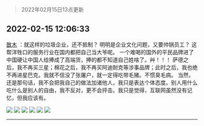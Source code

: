 > 2022年02月15日13点更新
<link rel="stylesheet" href="https://cdn.jsdelivr.net/gh/taotie6/sampleJSON@main/css/photo_show.css">
<meta name="referrer" content="no-referrer" />


 ## 2022-02-15 12:06:33 

 [㪚木](https://www.coolapk.com/feed/33565808?shareKey=N2VjMTczNzA2NDIxNjIwYjMzNzY~) ：就这样的垃圾企业，还不抵制？
明明是企业文化问题，又要帅锅员工？
这帮洋牲口的服务行业在国内都把自己当大爷呢。
一个难喝的国外的平民品牌进了中国硬让中国人给捧成了高端货，捧的都不知道自己姓啥了。艸！！！
萨德之后，我不再买三星；棉花之后，我不再买阿迪耐克等涉事品牌；此时之后<!--break-->，我也绝不再进星巴克。我就不信没了张屠户，就一定得吃带毛猪。不惯臭毛病。
当然，还是那句话，我不会把我自己的做法加诸他人，我只是表达个体态度。别人用什么吃什么是别人的自由，我不反对，更不会抨击。我只是觉得，互联网虽然没有记忆，但我应该有。 

<div class="album">
<img class="img-item" src="http://image.coolapk.com/feed/2022/0215/12/1081091_b69ec284_7990_4977_165@1080x859.jpeg" />
<img class="img-item" src="http://image.coolapk.com/feed/2022/0215/12/1081091_c61b0851_7990_4985_681@1080x746.jpeg" />
<img class="img-item" src="http://image.coolapk.com/feed/2022/0215/12/1081091_0a1fff5c_7990_4992_198@1080x799.jpeg" />
<img class="img-item" src="http://image.coolapk.com/feed/2022/0215/12/1081091_38ad8aed_7990_4998_199@1080x1280.jpeg" />
<img class="img-item" src="http://image.coolapk.com/feed/2022/0215/12/1081091_36d0532c_7990_5007_451@880x304.jpeg" />
<img class="img-item" src="http://image.coolapk.com/feed/2022/0215/12/1081091_68560343_7990_501_291@1080x1588.jpeg" />
</div>

 ------- 

